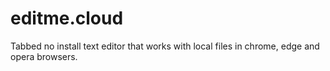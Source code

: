 # editme.cloud
Tabbed no install text editor that works with local files in chrome, edge and opera browsers. 
